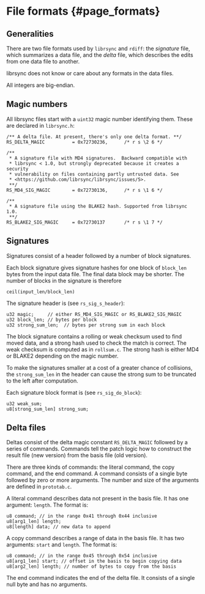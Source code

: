 # File formats {#page_formats}

## Generalities

There are two file formats used by `librsync` and `rdiff`: the
*signature* file, which summarizes a data file, and the *delta* file,
which describes the edits from one data file to another.

librsync does not know or care about any formats in the data files.

All integers are big-endian.

## Magic numbers

All librsync files start with a `uint32` magic number identifying them.
These are declared in `librsync.h`:

```
/** A delta file. At present, there's only one delta format. **/
RS_DELTA_MAGIC          = 0x72730236,      /* r s \2 6 */

/**
 * A signature file with MD4 signatures.  Backward compatible with
 * librsync < 1.0, but strongly deprecated because it creates a security
 * vulnerability on files containing partly untrusted data. See
 * <https://github.com/librsync/librsync/issues/5>.
 **/
RS_MD4_SIG_MAGIC        = 0x72730136,      /* r s \1 6 */

/**
 * A signature file using the BLAKE2 hash. Supported from librsync 1.0.
 **/
RS_BLAKE2_SIG_MAGIC     = 0x72730137       /* r s \1 7 */
```

## Signatures

Signatures consist of a header followed by a number of block
signatures.

Each block signature gives signature hashes for one block of
`block_len` bytes from the input data file. The final data block
may be shorter. The number of blocks in the signature is therefore

    ceil(input_len/block_len)

The signature header is (see `rs_sig_s_header`):

    u32 magic;     // either RS_MD4_SIG_MAGIC or RS_BLAKE2_SIG_MAGIC
    u32 block_len; // bytes per block
    u32 strong_sum_len;  // bytes per strong sum in each block

The block signature contains a rolling or weak checksum used to find
moved data, and a strong hash used to check the match is correct.
The weak checksum is computed as in `rollsum.c`. The strong hash is
either MD4 or BLAKE2 depending on the magic number.

To make the signatures smaller at a cost of a greater chance of collisions,
the `strong_sum_len` in the header can cause the strong sum to be truncated
to the left after computation.

Each signature block format is (see `rs_sig_do_block`):

    u32 weak_sum;
    u8[strong_sum_len] strong_sum;

## Delta files

Deltas consist of the delta magic constant `RS_DELTA_MAGIC` followed by a
series of commands. Commands tell the patch logic how to construct the result
file (new version) from the basis file (old version).

There are three kinds of commands: the literal command, the copy command, and
the end command. A command consists of a single byte followed by zero or more
arguments. The number and size of the arguments are defined in `prototab.c`.

A literal command describes data not present in the basis file. It has one
argument: `length`. The format is:

    u8 command; // in the range 0x41 through 0x44 inclusive
    u8[arg1_len] length;
    u8[length] data; // new data to append

A copy command describes a range of data in the basis file. It has two
arguments: `start` and `length`. The format is:

    u8 command; // in the range 0x45 through 0x54 inclusive
    u8[arg1_len] start; // offset in the basis to begin copying data
    u8[arg2_len] length; // number of bytes to copy from the basis

The end command indicates the end of the delta file. It consists of a single
null byte and has no arguments.
